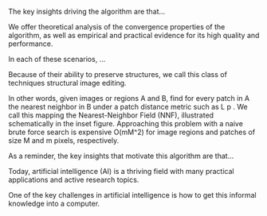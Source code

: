 The key insights driving the algorithm are that...

We offer theoretical analysis of the convergence properties of the algorithm, as well as empirical and practical evidence for its high quality and performance.

In each of these scenarios, ...

Because of their ability to preserve structures, we call this class of techniques structural image editing.

In other words, given images or regions A and B, find for every patch in A the nearest neighbor in B under a patch distance metric such as L p . We call this mapping the Nearest-Neighbor Field \(NNF\), illustrated schematically in the inset figure. Approaching this problem with a naive brute force search is expensive O\(mM^2\) for image regions and patches of size M and m pixels, respectively.

As a reminder, the key insights that motivate this algorithm are that...

Today, artificial intelligence \(AI\) is a thriving field with many practical applications and active research topics.

One of the key challenges in artificial intelligence is how to get this informal knowledge into a computer.

